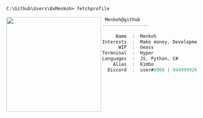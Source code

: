 ```bat
C:\Github\Users\0xMenkoh> fetchprofile
```

<img align="left" src="https://cdn.discordapp.com/attachments/951925116227436624/951928844179345488/a_784207f09bfed6210be3fc12eb6c66d5.gif" width="250" /> 

```csharp
 Menkoh@github
-----------------

     Name  :  Menkoh
Interests  :  Make money, Development, Finance
      WIP  :  Geass
Termninal  :  Hyper
Languages  :  JS, Python, C#
    Alias  :  Kimbo
  Discord  :  user#0000 | 944999926662832178
```
